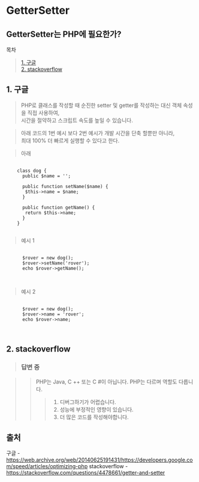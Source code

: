 # GetterSetter

## GetterSetter는 PHP에 필요한가?

목차
> [1. 구글](#1.-구글) <br>
> [2. stackoverflow](#2.-stackoverflow)

## 1. 구글
> PHP로 클래스를 작성할 때 순진한 setter 및 getter를 작성하는 대신 객체 속성을 직접 사용하여, <br> 
> 시간을 절약하고 스크립트 속도를 높일 수 있습니다.

> 아래 코드의 1번 예시 보다 2번 예시가 개발 시간을 단축 할뿐만 아니라, <br>
> 최대 100% 더 빠르게 실행할 수 있다고 한다.

> 아래
<pre>
  <code>
    class dog {
      public $name = '';

      public function setName($name) {
       $this->name = $name;
      }

      public function getName() {
       return $this->name;
      }
    }
  </code>
</pre>


> 예시 1
> 
  <pre>
    <code>
      $rover = new dog();
      $rover->setName('rover');
      echo $rover->getName();
    </code>
  </pre>
> 예시 2
> 
  <pre>
    <code>
      $rover = new dog();
      $rover->name = 'rover';
      echo $rover->name;
    </code>
  </pre>
  
## 2. stackoverflow

> ### 답변 중

>> PHP는 Java, C ++ 또는 C #이 아닙니다. PHP는 다르며 역할도 다릅니다. <br>
>>> 1. 디버그하기가 어렵습니다. <br>
>>> 2. 성능에 부정적인 영향이 있습니다. <br>
>>> 3. 더 많은 코드를 작성해야합니다. <br>

## 출처
구글 - https://web.archive.org/web/20140625191431/https://developers.google.com/speed/articles/optimizing-php
stackoverflow - https://stackoverflow.com/questions/4478661/getter-and-setter
